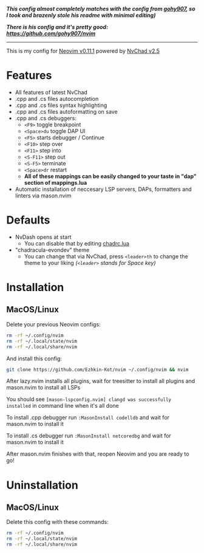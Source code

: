 ***This config almost completely matches with the config from [gohy907](https://github.com/gohy907), so I took and brazenly stole his readme with minimal editing)***

***There is his config and it's pretty good: https://github.com/gohy907/nvim***

---

This is my config for [Neovim v0.11.1](https://github.com/neovim/neovim) powered by [NvChad v2.5](https://github.com/NvChad/NvChad)

# Features
- All features of latest NvChad
- .cpp and .cs files autocompletion
- .cpp and .cs files syntax highlighting
- .cpp and .cs files autoformatting on save
- .cpp and .cs debuggers:
    - `<F9>` toggle breakpoint
    - `<Space>du` toggle DAP UI
    - `<F5>` starts debugger / Continue
    - `<F10>` step over
    - `<F11>` step into
    - `<S-F11>` step out
    - `<S-F5>` terminate
    - `<Space>dr` restart
    - **All of these mappings can be easily changed to your taste in "dap" section of mappings.lua** 
- Automatic installation of neccesary LSP servers, DAPs, formatters and linters via mason.nvim

# Defaults
- NvDash opens at start 
    - You can disable that by editing [chadrc.lua](./lua/chadrc.lua)
- "chadracula-evondev" theme
    - You can change that via NvChad, press `<leader>th` to change the theme to your liking *(`<leader>` stands for Space key)* 

# Installation
## MacOS/Linux
Delete your previous Neovim configs:

```bash
rm -rf ~/.config/nvim
rm -rf ~/.local/state/nvim
rm -rf ~/.local/share/nvim
```

And install this config: 

```bash
git clone https://github.com/Ezhkin-Kot/nvim ~/.config/nvim && nvim 
```

After lazy.nvim installs all plugins, wait for treesitter to install all plugins and mason.nvim to install all LSPs

You should see `[mason-lspconfig.nvim] clangd was successfully installed` in command line when it's all done

To install .cpp debugger run `:MasonInstall codelldb` and wait for mason.nvim to install it

To install .cs debugger run `:MasonInstall netcoredbg` and wait for mason.nvim to install it

After mason.nvim finishes with that, reopen Neovim and you are ready to go!

# Uninstallation
## MacOS/Linux
Delete this config with these commands:

```bash
rm -rf ~/.config/nvim
rm -rf ~/.local/state/nvim
rm -rf ~/.local/share/nvim
```
